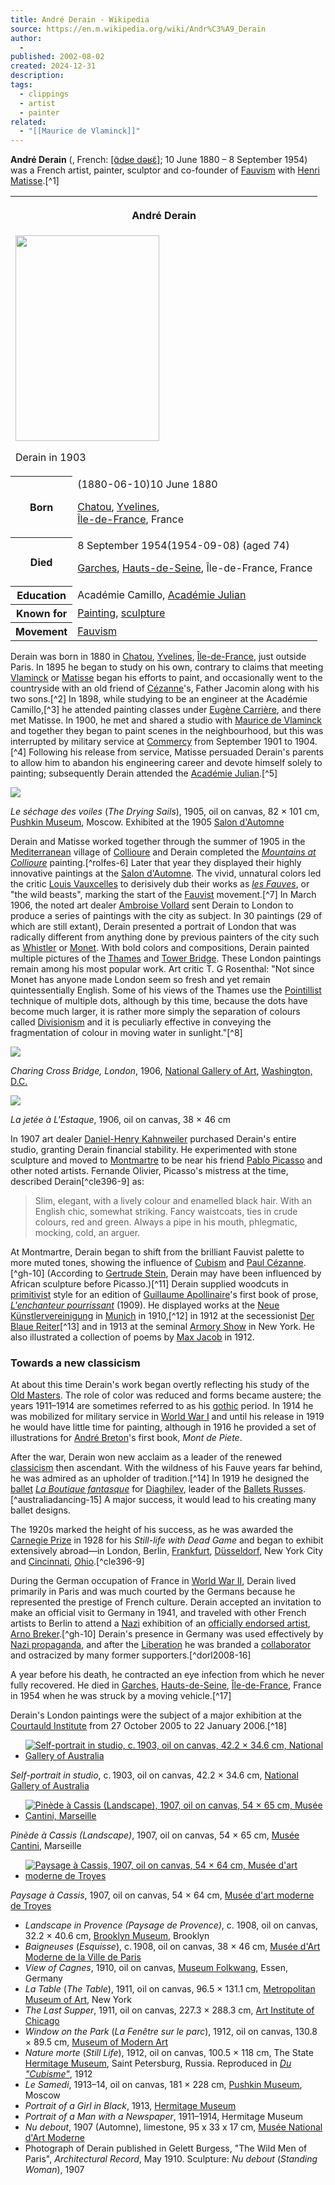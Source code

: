 ```yaml
---
title: André Derain - Wikipedia
source: https://en.m.wikipedia.org/wiki/Andr%C3%A9_Derain
author:
  - 
published: 2002-08-02
created: 2024-12-31
description: 
tags:
  - clippings
  - artist
  - painter
related:
  - "[[Maurice de Vlaminck]]"
---
```

**André Derain** (, French: [\[ɑ̃dʁe dəʁɛ̃\]](https://en.m.wikipedia.org/wiki/Help:IPA/French "Help:IPA/French"); 10 June 1880 – 8 September 1954) was a French artist, painter, sculptor and co-founder of [Fauvism](https://en.m.wikipedia.org/wiki/Fauvism "Fauvism") with [Henri Matisse](https://en.m.wikipedia.org/wiki/Henri_Matisse "Henri Matisse").[^1]

<table><tbody><tr><th colspan="2"><p>André Derain</p></th></tr><tr><td colspan="2"><span><a href="https://en.m.wikipedia.org/wiki/File:Andr%C3%A9_Derain,_circa_1903.jpg"><img src="https://upload.wikimedia.org/wikipedia/commons/thumb/8/81/Andr%C3%A9_Derain%2C_circa_1903.jpg/230px-Andr%C3%A9_Derain%2C_circa_1903.jpg" width="230" height="329"></a></span><p>Derain in 1903</p></td></tr><tr><th scope="row">Born</th><td><span>(<span>1880-06-10</span>)</span>10 June 1880<br><div><p><a href="https://en.m.wikipedia.org/wiki/Chatou">Chatou</a>, <a href="https://en.m.wikipedia.org/wiki/Yvelines">Yvelines</a>,<br><a href="https://en.m.wikipedia.org/wiki/%C3%8Ele-de-France">Île-de-France</a>, France</p></div></td></tr><tr><th scope="row">Died</th><td>8 September 1954<span>(1954-09-08)</span> (aged&nbsp;74)<br><div><p><a href="https://en.m.wikipedia.org/wiki/Garches">Garches</a>, <a href="https://en.m.wikipedia.org/wiki/Hauts-de-Seine">Hauts-de-Seine</a>, Île-de-France, France</p></div></td></tr><tr><th scope="row">Education</th><td>Académie Camillo, <span><span><a href="https://en.m.wikipedia.org/wiki/Acad%C3%A9mie_Julian">Académie Julian</a></span></span></td></tr><tr><th scope="row">Known&nbsp;for</th><td><a href="https://en.m.wikipedia.org/wiki/Painting">Painting</a>, <a href="https://en.m.wikipedia.org/wiki/Sculpture">sculpture</a></td></tr><tr><th scope="row">Movement</th><td><a href="https://en.m.wikipedia.org/wiki/Fauvism">Fauvism</a></td></tr></tbody></table>

Derain was born in 1880 in [Chatou](https://en.m.wikipedia.org/wiki/Chatou "Chatou"), [Yvelines](https://en.m.wikipedia.org/wiki/Yvelines "Yvelines"), [Île-de-France](https://en.m.wikipedia.org/wiki/%C3%8Ele-de-France_\(region\) "Île-de-France (region)"), just outside Paris. In 1895 he began to study on his own, contrary to claims that meeting [Vlaminck](https://en.m.wikipedia.org/wiki/Vlaminck "Vlaminck") or [Matisse](https://en.m.wikipedia.org/wiki/Matisse "Matisse") began his efforts to paint, and occasionally went to the countryside with an old friend of [Cézanne](https://en.m.wikipedia.org/wiki/C%C3%A9zanne "Cézanne")'s, Father Jacomin along with his two sons.[^2] In 1898, while studying to be an engineer at the Académie Camillo,[^3] he attended painting classes under [Eugène Carrière](https://en.m.wikipedia.org/wiki/Eug%C3%A8ne_Carri%C3%A8re "Eugène Carrière"), and there met Matisse. In 1900, he met and shared a studio with [Maurice de Vlaminck](https://en.m.wikipedia.org/wiki/Maurice_de_Vlaminck "Maurice de Vlaminck") and together they began to paint scenes in the neighbourhood, but this was interrupted by military service at [Commercy](https://en.m.wikipedia.org/wiki/Commercy "Commercy") from September 1901 to 1904.[^4] Following his release from service, Matisse persuaded Derain's parents to allow him to abandon his engineering career and devote himself solely to painting; subsequently Derain attended the [Académie Julian](https://en.m.wikipedia.org/wiki/Acad%C3%A9mie_Julian "Académie Julian").[^5]

![](https://upload.wikimedia.org/wikipedia/en/thumb/c/c3/Andr%C3%A9_Derain%2C_1905%2C_Le_s%C3%A9chage_des_voiles_%28The_Drying_Sails%29%2C_oil_on_canvas%2C_82_x_101_cm%2C_Pushkin_Museum%2C_Moscow._Exhibited_at_the_1905_Salon_d%27Automne.jpg/240px-Andr%C3%A9_Derain%2C_1905%2C_Le_s%C3%A9chage_des_voiles_%28The_Drying_Sails%29%2C_oil_on_canvas%2C_82_x_101_cm%2C_Pushkin_Museum%2C_Moscow._Exhibited_at_the_1905_Salon_d%27Automne.jpg)

*Le séchage des voiles* (*The Drying Sails*), 1905, oil on canvas, 82 × 101 cm, [Pushkin Museum](https://en.m.wikipedia.org/wiki/Pushkin_Museum "Pushkin Museum"), Moscow. Exhibited at the 1905 [Salon d'Automne](https://en.m.wikipedia.org/wiki/Salon_d%27Automne "Salon d'Automne")

Derain and Matisse worked together through the summer of 1905 in the [Mediterranean](https://en.m.wikipedia.org/wiki/Mediterranean_Sea "Mediterranean Sea") village of [Collioure](https://en.m.wikipedia.org/wiki/Collioure "Collioure") and Derain completed the *[Mountains at Collioure](https://en.m.wikipedia.org/wiki/Mountains_at_Collioure "Mountains at Collioure")* painting.[^rolfes-6] Later that year they displayed their highly innovative paintings at the [Salon d'Automne](https://en.m.wikipedia.org/wiki/Salon_d%27Automne "Salon d'Automne"). The vivid, unnatural colors led the critic [Louis Vauxcelles](https://en.m.wikipedia.org/wiki/Louis_Vauxcelles "Louis Vauxcelles") to derisively dub their works as *[les Fauves](https://en.m.wikipedia.org/wiki/Les_Fauves "Les Fauves")*, or "the wild beasts", marking the start of the [Fauvist](https://en.m.wikipedia.org/wiki/Fauvism "Fauvism") movement.[^7] In March 1906, the noted art dealer [Ambroise Vollard](https://en.m.wikipedia.org/wiki/Ambroise_Vollard "Ambroise Vollard") sent Derain to London to produce a series of paintings with the city as subject. In 30 paintings (29 of which are still extant), Derain presented a portrait of London that was radically different from anything done by previous painters of the city such as [Whistler](https://en.m.wikipedia.org/wiki/James_Abbott_McNeill_Whistler "James Abbott McNeill Whistler") or [Monet](https://en.m.wikipedia.org/wiki/Claude_Monet "Claude Monet"). With bold colors and compositions, Derain painted multiple pictures of the [Thames](https://en.m.wikipedia.org/wiki/Thames "Thames") and [Tower Bridge](https://en.m.wikipedia.org/wiki/Tower_Bridge "Tower Bridge"). These London paintings remain among his most popular work. Art critic T. G Rosenthal: "Not since Monet has anyone made London seem so fresh and yet remain quintessentially English. Some of his views of the Thames use the [Pointillist](https://en.m.wikipedia.org/wiki/Pointillism "Pointillism") technique of multiple dots, although by this time, because the dots have become much larger, it is rather more simply the separation of colours called [Divisionism](https://en.m.wikipedia.org/wiki/Divisionism "Divisionism") and it is peculiarly effective in conveying the fragmentation of colour in moving water in sunlight."[^8]

![](https://upload.wikimedia.org/wikipedia/en/thumb/0/05/Derain_CharingCrossBridge.png/220px-Derain_CharingCrossBridge.png)

*Charing Cross Bridge, London*, 1906, [National Gallery of Art](https://en.m.wikipedia.org/wiki/National_Gallery_of_Art "National Gallery of Art"), [Washington, D.C.](https://en.m.wikipedia.org/wiki/Washington,_D.C. "Washington, D.C.")

![](https://upload.wikimedia.org/wikipedia/en/thumb/0/0c/Andr%C3%A9_Derain%2C_1906%2C_La_jet%C3%A9e_%C3%A0_L%27Estaque%2C_oil_on_canvas%2C_38_x_46_cm.jpg/220px-Andr%C3%A9_Derain%2C_1906%2C_La_jet%C3%A9e_%C3%A0_L%27Estaque%2C_oil_on_canvas%2C_38_x_46_cm.jpg)

*La jetée à L'Estaque*, 1906, oil on canvas, 38 × 46 cm

In 1907 art dealer [Daniel-Henry Kahnweiler](https://en.m.wikipedia.org/wiki/Daniel-Henry_Kahnweiler "Daniel-Henry Kahnweiler") purchased Derain's entire studio, granting Derain financial stability. He experimented with stone sculpture and moved to [Montmartre](https://en.m.wikipedia.org/wiki/Montmartre "Montmartre") to be near his friend [Pablo Picasso](https://en.m.wikipedia.org/wiki/Pablo_Picasso "Pablo Picasso") and other noted artists. Fernande Olivier, Picasso's mistress at the time, described Derain[^cle396-9] as:

> Slim, elegant, with a lively colour and enamelled black hair. With an English chic, somewhat striking. Fancy waistcoats, ties in crude colours, red and green. Always a pipe in his mouth, phlegmatic, mocking, cold, an arguer.

At Montmartre, Derain began to shift from the brilliant Fauvist palette to more muted tones, showing the influence of [Cubism](https://en.m.wikipedia.org/wiki/Cubism "Cubism") and [Paul Cézanne](https://en.m.wikipedia.org/wiki/Paul_C%C3%A9zanne "Paul Cézanne").[^gh-10] (According to [Gertrude Stein](https://en.m.wikipedia.org/wiki/Gertrude_Stein "Gertrude Stein"), Derain may have been influenced by African sculpture before Picasso.)[^11] Derain supplied woodcuts in [primitivist](https://en.m.wikipedia.org/wiki/Primitivism "Primitivism") style for an edition of [Guillaume Apollinaire](https://en.m.wikipedia.org/wiki/Guillaume_Apollinaire "Guillaume Apollinaire")'s first book of prose, *[L'enchanteur pourrissant](https://en.m.wikipedia.org/wiki/L%27enchanteur_pourrissant "L'enchanteur pourrissant")* (1909). He displayed works at the [Neue Künstlervereinigung](https://en.m.wikipedia.org/wiki/Neue_K%C3%BCnstlervereinigung "Neue Künstlervereinigung") in [Munich](https://en.m.wikipedia.org/wiki/Munich "Munich") in 1910,[^12] in 1912 at the secessionist [Der Blaue Reiter](https://en.m.wikipedia.org/wiki/Der_Blaue_Reiter "Der Blaue Reiter")[^13] and in 1913 at the seminal [Armory Show](https://en.m.wikipedia.org/wiki/Armory_Show "Armory Show") in New York. He also illustrated a collection of poems by [Max Jacob](https://en.m.wikipedia.org/wiki/Max_Jacob "Max Jacob") in 1912.

### Towards a new classicism

At about this time Derain's work began overtly reflecting his study of the [Old Masters](https://en.m.wikipedia.org/wiki/Old_Masters "Old Masters"). The role of color was reduced and forms became austere; the years 1911–1914 are sometimes referred to as his [gothic](https://en.m.wikipedia.org/wiki/Gothic_art "Gothic art") period. In 1914 he was mobilized for military service in [World War I](https://en.m.wikipedia.org/wiki/World_War_I "World War I") and until his release in 1919 he would have little time for painting, although in 1916 he provided a set of illustrations for [André Breton](https://en.m.wikipedia.org/wiki/Andr%C3%A9_Breton "André Breton")'s first book, *Mont de Piete*.

After the war, Derain won new acclaim as a leader of the renewed [classicism](https://en.m.wikipedia.org/wiki/Classicism "Classicism") then ascendant. With the wildness of his Fauve years far behind, he was admired as an upholder of tradition.[^14] In 1919 he designed the [ballet](https://en.m.wikipedia.org/wiki/Ballet "Ballet") *[La Boutique fantasque](https://en.m.wikipedia.org/wiki/La_Boutique_fantasque "La Boutique fantasque")* for [Diaghilev](https://en.m.wikipedia.org/wiki/Serge_Diaghilev "Serge Diaghilev"), leader of the [Ballets Russes](https://en.m.wikipedia.org/wiki/Ballets_Russes "Ballets Russes").[^australiadancing-15] A major success, it would lead to his creating many ballet designs.

The 1920s marked the height of his success, as he was awarded the [Carnegie Prize](https://en.m.wikipedia.org/wiki/Carnegie_Prize "Carnegie Prize") in 1928 for his *Still-life with Dead Game* and began to exhibit extensively abroad—in London, Berlin, [Frankfurt](https://en.m.wikipedia.org/wiki/Frankfurt "Frankfurt"), [Düsseldorf](https://en.m.wikipedia.org/wiki/D%C3%BCsseldorf "Düsseldorf"), New York City and [Cincinnati](https://en.m.wikipedia.org/wiki/Cincinnati "Cincinnati"), [Ohio](https://en.m.wikipedia.org/wiki/Ohio "Ohio").[^cle396-9]

During the German occupation of France in [World War II](https://en.m.wikipedia.org/wiki/World_War_II "World War II"), Derain lived primarily in Paris and was much courted by the Germans because he represented the prestige of French culture. Derain accepted an invitation to make an official visit to Germany in 1941, and traveled with other French artists to Berlin to attend a [Nazi](https://en.m.wikipedia.org/wiki/Nazism "Nazism") exhibition of an [officially endorsed artist](https://en.m.wikipedia.org/wiki/Art_of_the_Third_Reich "Art of the Third Reich"), [Arno Breker](https://en.m.wikipedia.org/wiki/Arno_Breker "Arno Breker").[^gh-10] Derain's presence in Germany was used effectively by [Nazi propaganda](https://en.m.wikipedia.org/wiki/Nazi_propaganda "Nazi propaganda"), and after the [Liberation](https://en.m.wikipedia.org/wiki/End_of_World_War_II_in_Europe "End of World War II in Europe") he was branded a [collaborator](https://en.m.wikipedia.org/wiki/Collaboration_with_Nazi_Germany_and_Fascist_Italy "Collaboration with Nazi Germany and Fascist Italy") and ostracized by many former supporters.[^dorl2008-16]

A year before his death, he contracted an eye infection from which he never fully recovered. He died in [Garches](https://en.m.wikipedia.org/wiki/Garches "Garches"), [Hauts-de-Seine](https://en.m.wikipedia.org/wiki/Hauts-de-Seine "Hauts-de-Seine"), [Île-de-France](https://en.m.wikipedia.org/wiki/%C3%8Ele-de-France_\(region\) "Île-de-France (region)"), France in 1954 when he was struck by a moving vehicle.[^17]

Derain's London paintings were the subject of a major exhibition at the [Courtauld Institute](https://en.m.wikipedia.org/wiki/Courtauld_Institute "Courtauld Institute") from 27 October 2005 to 22 January 2006.[^18]

- [![Self-portrait in studio, c. 1903, oil on canvas, 42.2 × 34.6 cm, National Gallery of Australia](https://upload.wikimedia.org/wikipedia/en/thumb/c/c4/Self-portrait_in_studio_by_Andr%C3%A9_Derain.jpg/139px-Self-portrait_in_studio_by_Andr%C3%A9_Derain.jpg)](https://en.m.wikipedia.org/wiki/File:Self-portrait_in_studio_by_Andr%C3%A9_Derain.jpg "Self-portrait in studio, c. 1903, oil on canvas, 42.2 × 34.6 cm, National Gallery of Australia")

*Self-portrait in studio*, c. 1903, oil on canvas, 42.2 × 34.6 cm, [National Gallery of Australia](https://en.m.wikipedia.org/wiki/National_Gallery_of_Australia "National Gallery of Australia")
- [![Pinède à Cassis (Landscape), 1907, oil on canvas, 54 × 65 cm, Musée Cantini, Marseille](https://upload.wikimedia.org/wikipedia/en/thumb/5/57/Andr%C3%A9_Derain%2C_1907%2C_Pin%C3%A8de_%C3%A0_Cassis_%28Landscape%29%2C_oil_on_canvas%2C_54_x_65_cm%2C_Mus%C3%A9e_Cantini%2C_Marseille.jpg/170px-Andr%C3%A9_Derain%2C_1907%2C_Pin%C3%A8de_%C3%A0_Cassis_%28Landscape%29%2C_oil_on_canvas%2C_54_x_65_cm%2C_Mus%C3%A9e_Cantini%2C_Marseille.jpg)](https://en.m.wikipedia.org/wiki/File:Andr%C3%A9_Derain,_1907,_Pin%C3%A8de_%C3%A0_Cassis_\(Landscape\),_oil_on_canvas,_54_x_65_cm,_Mus%C3%A9e_Cantini,_Marseille.jpg "Pinède à Cassis (Landscape), 1907, oil on canvas, 54 × 65 cm, Musée Cantini, Marseille")

*Pinède à Cassis (Landscape)*, 1907, oil on canvas, 54 × 65 cm, [Musée Cantini](https://en.m.wikipedia.org/wiki/Mus%C3%A9e_Cantini "Musée Cantini"), Marseille
- [![Paysage à Cassis, 1907, oil on canvas, 54 × 64 cm, Musée d'art moderne de Troyes](https://upload.wikimedia.org/wikipedia/en/thumb/2/27/Andr%C3%A9_Derain%2C_1907%2C_Paysage_%C3%A0_Cassis%2C_oil_on_canvas%2C_54_x_64_cm%2C_Mus%C3%A9e_d%27art_moderne_de_Troyes.jpg/170px-Andr%C3%A9_Derain%2C_1907%2C_Paysage_%C3%A0_Cassis%2C_oil_on_canvas%2C_54_x_64_cm%2C_Mus%C3%A9e_d%27art_moderne_de_Troyes.jpg)](https://en.m.wikipedia.org/wiki/File:Andr%C3%A9_Derain,_1907,_Paysage_%C3%A0_Cassis,_oil_on_canvas,_54_x_64_cm,_Mus%C3%A9e_d%27art_moderne_de_Troyes.jpg "Paysage à Cassis, 1907, oil on canvas, 54 × 64 cm, Musée d'art moderne de Troyes")

*Paysage à Cassis*, 1907, oil on canvas, 54 × 64 cm, [Musée d'art moderne de Troyes](https://en.m.wikipedia.org/wiki/Mus%C3%A9e_d%27art_moderne_de_Troyes "Musée d'art moderne de Troyes")
- *Landscape in Provence (Paysage de Provence)*, c. 1908, oil on canvas, 32.2 × 40.6 cm, [Brooklyn Museum](https://en.m.wikipedia.org/wiki/Brooklyn_Museum "Brooklyn Museum"), Brooklyn
- *Baigneuses* (*Esquisse*), c. 1908, oil on canvas, 38 × 46 cm, [Musée d'Art Moderne de la Ville de Paris](https://en.m.wikipedia.org/wiki/Mus%C3%A9e_d%27Art_Moderne_de_la_Ville_de_Paris "Musée d'Art Moderne de la Ville de Paris")
- *View of Cagnes*, 1910, oil on canvas, [Museum Folkwang](https://en.m.wikipedia.org/wiki/Museum_Folkwang "Museum Folkwang"), Essen, Germany
- *La Table* (*The Table*), 1911, oil on canvas, 96.5 × 131.1 cm, [Metropolitan Museum of Art](https://en.m.wikipedia.org/wiki/Metropolitan_Museum_of_Art "Metropolitan Museum of Art"), New York
- *The Last Supper*, 1911, oil on canvas, 227.3 × 288.3 cm, [Art Institute of Chicago](https://en.m.wikipedia.org/wiki/Art_Institute_of_Chicago "Art Institute of Chicago")
- *Window on the Park* (*La Fenêtre sur le parc*), 1912, oil on canvas, 130.8 × 89.5 cm, [Museum of Modern Art](https://en.m.wikipedia.org/wiki/Museum_of_Modern_Art "Museum of Modern Art")
- *Nature morte* (*Still Life*), 1912, oil on canvas, 100.5 × 118 cm, The State [Hermitage Museum](https://en.m.wikipedia.org/wiki/Hermitage_Museum "Hermitage Museum"), Saint Petersburg, Russia. Reproduced in *[Du "Cubisme"](https://en.m.wikipedia.org/wiki/Du_%22Cubisme%22 "Du \"Cubisme\"")*, 1912
- *Le Samedi*, 1913–14, oil on canvas, 181 × 228 cm, [Pushkin Museum](https://en.m.wikipedia.org/wiki/Pushkin_Museum "Pushkin Museum"), Moscow
- *Portrait of a Girl in Black*, 1913, [Hermitage Museum](https://en.m.wikipedia.org/wiki/Hermitage_Museum "Hermitage Museum")
- *Portrait of a Man with a Newspaper*, 1911–1914, Hermitage Museum
- *Nu debout*, 1907 (Automne), limestone, 95 x 33 x 17 cm, [Musée National d'Art Moderne](https://en.m.wikipedia.org/wiki/Mus%C3%A9e_National_d%27Art_Moderne "Musée National d'Art Moderne")
- Photograph of Derain published in Gelett Burgess, "The Wild Men of Paris", *Architectural Record*, May 1910. Sculpture: *Nu debout* (*Standing Woman*), 1907